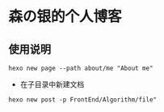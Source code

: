# 森の银的个人博客

## 使用说明

```shell
hexo new page --path about/me "About me"
```

* 在子目录中新建文档
```shell
hexo new post -p FrontEnd/Algorithm/file"
```